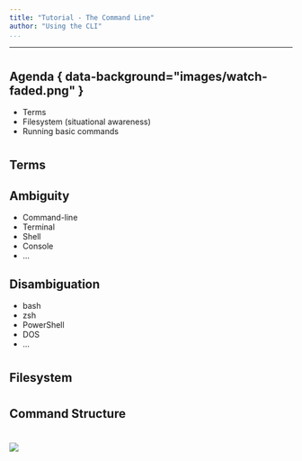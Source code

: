 ```yaml
---
title: "Tutorial - The Command Line"
author: "Using the CLI"
...
```


---

#
## Agenda { data-background="images/watch-faded.png" }

- Terms
- Filesystem (situational awareness)
- Running basic commands

#
## Terms

## Ambiguity

- Command-line
- Terminal
- Shell
- Console
- ...

## Disambiguation

- bash
- zsh
- PowerShell
- DOS
- ...


#
## Filesystem


#
## Command Structure


#

<img class="logo" src="images/berkeley-school-of-information-logo.png"/>

